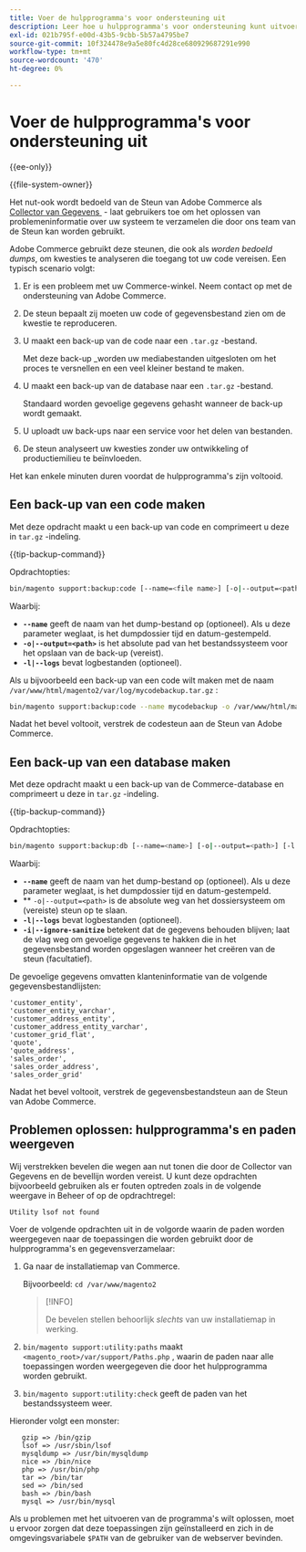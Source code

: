```yaml
---
title: Voer de hulpprogramma's voor ondersteuning uit
description: Leer hoe u hulpprogramma's voor ondersteuning kunt uitvoeren om uw Adobe Commerce-project op te lossen. Ontdek ingebouwde diagnose- en ondersteuningstools.
exl-id: 021b795f-e00d-43b5-9cbb-5b57a4795be7
source-git-commit: 10f324478e9a5e80fc4d28ce680929687291e990
workflow-type: tm+mt
source-wordcount: '470'
ht-degree: 0%

---
```


# Voer de hulpprogramma&#39;s voor ondersteuning uit

{{ee-only}}

{{file-system-owner}}

Het nut-ook wordt bedoeld van de Steun van Adobe Commerce als [&#x200B; Collector van Gegevens &#x200B;](https://experienceleague.adobe.com/nl/docs/commerce-admin/systems/tools/support#data-collector) - laat gebruikers toe om het oplossen van problemeninformatie over uw systeem te verzamelen die door ons team van de Steun kan worden gebruikt.

Adobe Commerce gebruikt deze steunen, die ook als _worden bedoeld dumps_, om kwesties te analyseren die toegang tot uw code vereisen. Een typisch scenario volgt:

1. Er is een probleem met uw Commerce-winkel. Neem contact op met de ondersteuning van Adobe Commerce.
1. De steun bepaalt zij moeten uw code of gegevensbestand zien om de kwestie te reproduceren.
1. U maakt een back-up van de code naar een `.tar.gz` -bestand.

   Met deze back-up _worden uw mediabestanden uitgesloten om het proces te versnellen en een veel kleiner bestand te maken.

1. U maakt een back-up van de database naar een `.tar.gz` -bestand.

   Standaard worden gevoelige gegevens gehasht wanneer de back-up wordt gemaakt.

1. U uploadt uw back-ups naar een service voor het delen van bestanden.
1. De steun analyseert uw kwesties zonder uw ontwikkeling of productiemilieu te beïnvloeden.

Het kan enkele minuten duren voordat de hulpprogramma&#39;s zijn voltooid.

## Een back-up van een code maken

Met deze opdracht maakt u een back-up van code en comprimeert u deze in `tar.gz` -indeling.

{{tip-backup-command}}

Opdrachtopties:

```bash
bin/magento support:backup:code [--name=<file name>] [-o|--output=<path>] [-l|--logs]
```

Waarbij:

- **`--name`** geeft de naam van het dump-bestand op (optioneel). Als u deze parameter weglaat, is het dumpdossier tijd en datum-gestempeld.
- **`-o|--output=<path>`** is het absolute pad van het bestandssysteem voor het opslaan van de back-up (vereist).
- **`-l|--logs`** bevat logbestanden (optioneel).

Als u bijvoorbeeld een back-up van een code wilt maken met de naam `/var/www/html/magento2/var/log/mycodebackup.tar.gz` :

```bash
bin/magento support:backup:code --name mycodebackup -o /var/www/html/magento2/var/log
```

Nadat het bevel voltooit, verstrek de codesteun aan de Steun van Adobe Commerce.

## Een back-up van een database maken

Met deze opdracht maakt u een back-up van de Commerce-database en comprimeert u deze in `tar.gz` -indeling.

{{tip-backup-command}}

Opdrachtopties:

```bash
bin/magento support:backup:db [--name=<name>] [-o|--output=<path>] [-l|--logs] [-i|--ignore-sanitize]
```

Waarbij:

- **`--name`** geeft de naam van het dump-bestand op (optioneel). Als u deze parameter weglaat, is het dumpdossier tijd en datum-gestempeld.
- ** `-o|--output=<path>` is de absolute weg van het dossiersysteem om (vereiste) steun op te slaan.
- **`-l|--logs`** bevat logbestanden (optioneel).
- **`-i|--ignore-sanitize`** betekent dat de gegevens behouden blijven; laat de vlag weg om gevoelige gegevens te hakken die in het gegevensbestand worden opgeslagen wanneer het creëren van de steun (facultatief).

De gevoelige gegevens omvatten klanteninformatie van de volgende gegevensbestandlijsten:

```
'customer_entity',
'customer_entity_varchar',
'customer_address_entity',
'customer_address_entity_varchar',
'customer_grid_flat',
'quote',
'quote_address',
'sales_order',
'sales_order_address',
'sales_order_grid'
```

Nadat het bevel voltooit, verstrek de gegevensbestandsteun aan de Steun van Adobe Commerce.

## Problemen oplossen: hulpprogramma&#39;s en paden weergeven

Wij verstrekken bevelen die wegen aan nut tonen die door de Collector van Gegevens en de bevellijn worden vereist. U kunt deze opdrachten bijvoorbeeld gebruiken als er fouten optreden zoals in de volgende weergave in Beheer of op de opdrachtregel:

```
Utility lsof not found
```

Voer de volgende opdrachten uit in de volgorde waarin de paden worden weergegeven naar de toepassingen die worden gebruikt door de hulpprogramma&#39;s en gegevensverzamelaar:

1. Ga naar de installatiemap van Commerce.

   Bijvoorbeeld: `cd /var/www/magento2`

   >[!INFO]
   >
   >De bevelen stellen behoorlijk _slechts_ van uw installatiemap in werking.

1. `bin/magento support:utility:paths` maakt `<magento_root>/var/support/Paths.php` , waarin de paden naar alle toepassingen worden weergegeven die door het hulpprogramma worden gebruikt.
1. `bin/magento support:utility:check` geeft de paden van het bestandssysteem weer.

Hieronder volgt een monster:

```
   gzip => /bin/gzip
   lsof => /usr/sbin/lsof
   mysqldump => /usr/bin/mysqldump
   nice => /bin/nice
   php => /usr/bin/php
   tar => /bin/tar
   sed => /bin/sed
   bash => /bin/bash
   mysql => /usr/bin/mysql
```

Als u problemen met het uitvoeren van de programma&#39;s wilt oplossen, moet u ervoor zorgen dat deze toepassingen zijn geïnstalleerd en zich in de omgevingsvariabele `$PATH` van de gebruiker van de webserver bevinden.
